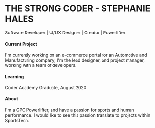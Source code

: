 
<!--
**thestrongcoder/thestrongcoder** is a ✨ _special_ ✨ repository because its `README.md` (this file) appears on your GitHub profile.

Here are some ideas to get you started:

- 🔭 I’m currently working on ...
- 🌱 I’m currently learning ...
- 👯 I’m looking to collaborate on ...
- 🤔 I’m looking for help with ...
- 💬 Ask me about ...
- 📫 How to reach me: ...
- 😄 Pronouns: ...
- ⚡ Fun fact: ...
-->

# THE STRONG CODER - STEPHANIE HALES

Software Developer  |  UI/UX Designer  |  Creator | Powerlifter 

#### Current Project
I'm currently working on an e-commerce portal for an Automotive and Manufacturing company, I'm the lead designer, and project manager, working with a team of developers. 

#### Learning
Coder Academy Graduate, August 2020

#### About
I'm a GPC Powerlifter, and have a passion for sports and human performance. I would like to see this passion translate to projects within SportsTech. 
